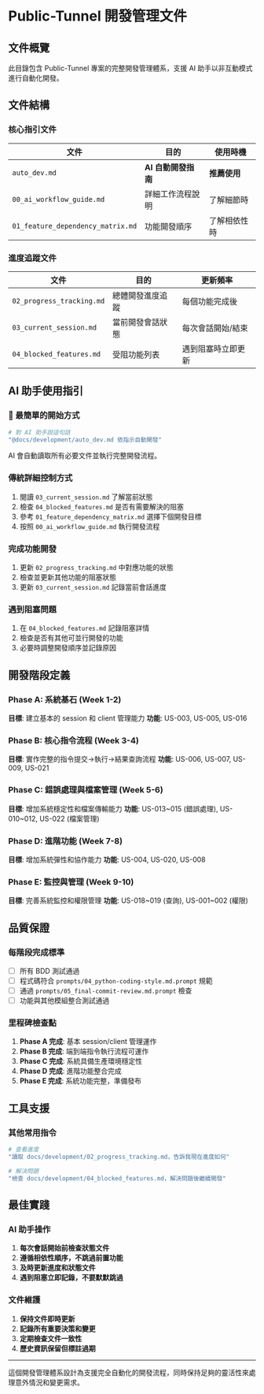 # Public-Tunnel 開發管理文件

## 文件概覽
此目錄包含 Public-Tunnel 專案的完整開發管理體系，支援 AI 助手以非互動模式進行自動化開發。

## 文件結構

### 核心指引文件
| 文件 | 目的 | 使用時機 |
|------|------|----------|
| `auto_dev.md` | **AI 自動開發指南** | **推薦使用** |
| `00_ai_workflow_guide.md` | 詳細工作流程說明 | 了解細節時 |
| `01_feature_dependency_matrix.md` | 功能開發順序 | 了解相依性時 |

### 進度追蹤文件
| 文件 | 目的 | 更新頻率 |
|------|------|----------|
| `02_progress_tracking.md` | 總體開發進度追蹤 | 每個功能完成後 |
| `03_current_session.md` | 當前開發會話狀態 | 每次會話開始/結束 |
| `04_blocked_features.md` | 受阻功能列表 | 遇到阻塞時立即更新 |

## AI 助手使用指引

### 🚀 最簡單的開始方式
```bash
# 對 AI 助手說這句話
"@docs/development/auto_dev.md 依指示自動開發"
```

AI 會自動讀取所有必要文件並執行完整開發流程。

### 傳統詳細控制方式
1. 閱讀 `03_current_session.md` 了解當前狀態
2. 檢查 `04_blocked_features.md` 是否有需要解決的阻塞
3. 參考 `01_feature_dependency_matrix.md` 選擇下個開發目標
4. 按照 `00_ai_workflow_guide.md` 執行開發流程

### 完成功能開發
1. 更新 `02_progress_tracking.md` 中對應功能的狀態
2. 檢查並更新其他功能的阻塞狀態
3. 更新 `03_current_session.md` 記錄當前會話進度

### 遇到阻塞問題
1. 在 `04_blocked_features.md` 記錄阻塞詳情
2. 檢查是否有其他可並行開發的功能
3. 必要時調整開發順序並記錄原因

## 開發階段定義

### Phase A: 系統基石 (Week 1-2)
**目標**: 建立基本的 session 和 client 管理能力
**功能**: US-003, US-005, US-016

### Phase B: 核心指令流程 (Week 3-4)
**目標**: 實作完整的指令提交→執行→結果查詢流程
**功能**: US-006, US-007, US-009, US-021

### Phase C: 錯誤處理與檔案管理 (Week 5-6)
**目標**: 增加系統穩定性和檔案傳輸能力
**功能**: US-013~015 (錯誤處理), US-010~012, US-022 (檔案管理)

### Phase D: 進階功能 (Week 7-8)
**目標**: 增加系統彈性和協作能力
**功能**: US-004, US-020, US-008

### Phase E: 監控與管理 (Week 9-10)
**目標**: 完善系統監控和權限管理
**功能**: US-018~019 (查詢), US-001~002 (權限)

## 品質保證

### 每階段完成標準
- [ ] 所有 BDD 測試通過
- [ ] 程式碼符合 `prompts/04_python-coding-style.md.prompt` 規範
- [ ] 通過 `prompts/05_final-commit-review.md.prompt` 檢查
- [ ] 功能與其他模組整合測試通過

### 里程碑檢查點
1. **Phase A 完成**: 基本 session/client 管理運作
2. **Phase B 完成**: 端到端指令執行流程可運作
3. **Phase C 完成**: 系統具備生產環境穩定性
4. **Phase D 完成**: 進階功能整合完成
5. **Phase E 完成**: 系統功能完整，準備發布

## 工具支援

### 其他常用指令
```bash
# 查看進度
"讀取 docs/development/02_progress_tracking.md，告訴我現在進度如何"

# 解決問題
"檢查 docs/development/04_blocked_features.md，解決問題後繼續開發"
```

## 最佳實踐

### AI 助手操作
1. **每次會話開始前檢查狀態文件**
2. **遵循相依性順序，不跳過前置功能**
3. **及時更新進度和狀態文件**
4. **遇到阻塞立即記錄，不要默默跳過**

### 文件維護
1. **保持文件即時更新**
2. **記錄所有重要決策和變更**
3. **定期檢查文件一致性**
4. **歷史資訊保留但標註過期**

---

這個開發管理體系設計為支援完全自動化的開發流程，同時保持足夠的靈活性來處理意外情況和變更需求。
